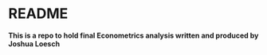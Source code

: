 # README

**This is a repo to hold final Econometrics analysis written and produced by Joshua Loesch**
